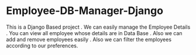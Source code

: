 # Employee-DB-Manager-Django
This is a Django Based project . We can easily manage the Employee Details . You can view all employee whose details are in Data Base . Also we can add and remove employees easily . Also we can filter the employees according to our preferences.
